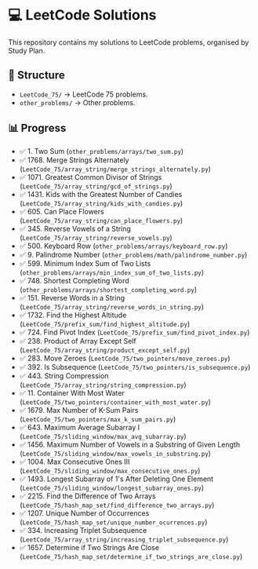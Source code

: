 # 💻 LeetCode Solutions

This repository contains my solutions to LeetCode problems, organised by Study Plan.

## 📂 Structure

- `LeetCode_75/` → LeetCode 75 problems.
- `other_problems/` → Other problems.

## 📊 Progress

- ✅ 1. Two Sum (`other_problems/arrays/two_sum.py`)
- ✅ 1768. Merge Strings Alternately (`LeetCode_75/array_string/merge_strings_alternately.py`)
- ✅ 1071. Greatest Common Divisor of Strings (`LeetCode_75/array_string/gcd_of_strings.py`)
- ✅ 1431. Kids with the Greatest Number of Candies (`LeetCode_75/array_string/kids_with_candies.py`)
- ✅ 605. Can Place Flowers (`LeetCode_75/array_string/can_place_flowers.py`)
- ✅ 345. Reverse Vowels of a String (`LeetCode_75/array_string/reverse_vowels.py`)
- ✅ 500. Keyboard Row (`other_problems/arrays/keyboard_row.py`)
- ✅ 9. Palindrome Number (`other_problems/math/palindrome_number.py`)
- ✅ 599. Minimum Index Sum of Two Lists (`other_problems/arrays/min_index_sum_of_two_lists.py`)
- ✅ 748. Shortest Completing Word (`other_problems/arrays/shortest_completing_word.py`)
- ✅ 151. Reverse Words in a String (`LeetCode_75/array_string/reverse_words_in_string.py`)
- ✅ 1732. Find the Highest Altitude (`LeetCode_75/prefix_sum/find_highest_altitude.py`)
- ✅ 724. Find Pivot Index (`LeetCode_75/prefix_sum/find_pivot_index.py`)
- ✅ 238. Product of Array Except Self (`LeetCode_75/array_string/product_except_self.py`)
- ✅ 283. Move Zeroes (`LeetCode_75/two_pointers/move_zeroes.py`)
- ✅ 392. Is Subsequence (`LeetCode_75/two_pointers/is_subsequence.py`)
- ✅ 443. String Compression (`LeetCode_75/array_string/string_compression.py`)
- ✅ 11. Container With Most Water (`LeetCode_75/two_pointers/container_with_most_water.py`)
- ✅ 1679. Max Number of K-Sum Pairs (`LeetCode_75/two_pointers/max_k_sum_pairs.py`)
- ✅ 643. Maximum Average Subarray I (`LeetCode_75/sliding_window/max_avg_subarray.py`)
- ✅ 1456. Maximum Number of Vowels in a Substring of Given Length (`LeetCode_75/sliding_window/max_vowels_in_substring.py`)
- ✅ 1004. Max Consecutive Ones III (`LeetCode_75/sliding_window/max_consecutive_ones.py`)
- ✅ 1493. Longest Subarray of 1's After Deleting One Element (`LeetCode_75/sliding_window/longest_subarray_ones.py`)
- ✅ 2215. Find the Difference of Two Arrays (`LeetCode_75/hash_map_set/find_difference_two_arrays.py`)
- ✅ 1207. Unique Number of Occurrences (`LeetCode_75/hash_map_set/unique_number_ocurrences.py`)
- ✅ 334. Increasing Triplet Subsequence (`LeetCode_75/array_string/increasing_triplet_subsequence.py`)
- ✅ 1657. Determine if Two Strings Are Close (`LeetCode_75/hash_map_set/determine_if_two_strings_are_close.py`)